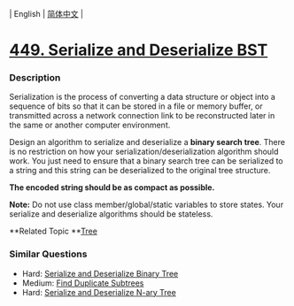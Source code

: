 | English | [简体中文](README.md) |

# [449. Serialize and Deserialize BST](https://leetcode-cn.com/problems/serialize-and-deserialize-bst)
 ### Description
<p>Serialization is the process of converting a data structure or object into a sequence of bits so that it can be stored in a file or memory buffer, or transmitted across a network connection link to be reconstructed later in the same or another computer environment.</p>

<p>Design an algorithm to serialize and deserialize a <b>binary search tree</b>. There is no restriction on how your serialization/deserialization algorithm should work. You just need to ensure that a binary search tree can be serialized to a string and this string can be deserialized to the original tree structure.</p>

<p><b>The encoded string should be as compact as possible.</b></p>

<p><b>Note:</b> Do not use class member/global/static variables to store states. Your serialize and deserialize algorithms should be stateless.</p>

**Related Topic	**[Tree](https://leetcode-cn.com/tag/tree) 

### Similar Questions
 - Hard:	[Serialize and Deserialize Binary Tree](https://leetcode-cn.com/problems/serialize-and-deserialize-binary-tree) 
 - Medium:	[Find Duplicate Subtrees](https://leetcode-cn.com/problems/find-duplicate-subtrees) 
 - Hard:	[Serialize and Deserialize N-ary Tree](https://leetcode-cn.com/problems/serialize-and-deserialize-n-ary-tree) 
